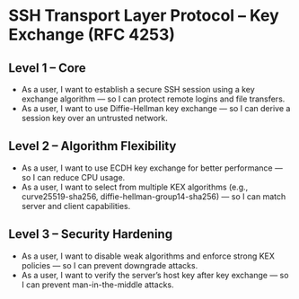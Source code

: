 # SSH Transport Layer Protocol – Key Exchange (RFC 4253)

## Level 1 – Core
- As a user, I want to establish a secure SSH session using a key exchange algorithm — so I can protect remote logins and file transfers.  
- As a user, I want to use Diffie-Hellman key exchange — so I can derive a session key over an untrusted network.  

## Level 2 – Algorithm Flexibility
- As a user, I want to use ECDH key exchange for better performance — so I can reduce CPU usage.  
- As a user, I want to select from multiple KEX algorithms (e.g., curve25519-sha256, diffie-hellman-group14-sha256) — so I can match server and client capabilities.  

## Level 3 – Security Hardening
- As a user, I want to disable weak algorithms and enforce strong KEX policies — so I can prevent downgrade attacks.  
- As a user, I want to verify the server’s host key after key exchange — so I can prevent man-in-the-middle attacks.  
